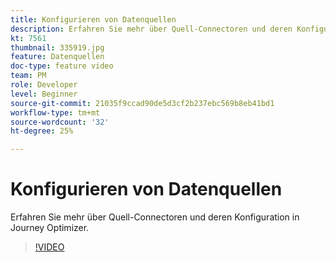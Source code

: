 ```yaml
---
title: Konfigurieren von Datenquellen
description: Erfahren Sie mehr über Quell-Connectoren und deren Konfiguration in Journey Optimizer.
kt: 7561
thumbnail: 335919.jpg
feature: Datenquellen
doc-type: feature video
team: PM
role: Developer
level: Beginner
source-git-commit: 21035f9ccad90de5d3cf2b237ebc569b8eb41bd1
workflow-type: tm+mt
source-wordcount: '32'
ht-degree: 25%

---
```



# Konfigurieren von Datenquellen

Erfahren Sie mehr über Quell-Connectoren und deren Konfiguration in Journey Optimizer.

>[!VIDEO](https://video.tv.adobe.com/v/335919?quality=12)


